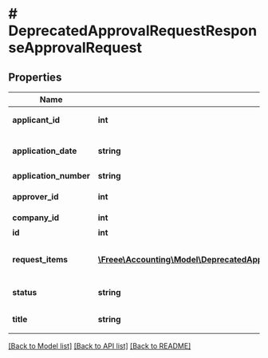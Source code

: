 # # DeprecatedApprovalRequestResponseApprovalRequest

## Properties

Name | Type | Description | Notes
------------ | ------------- | ------------- | -------------
**applicant_id** | **int** | 申請者のユーザーID |
**application_date** | **string** | 申請日 (yyyy-mm-dd) |
**application_number** | **string** | 申請No. |
**approver_id** | **int** | 承認者のユーザーID |
**company_id** | **int** | 事業所ID |
**id** | **int** | 各種申請ID |
**request_items** | [**\Freee\Accounting\Model\DeprecatedApprovalRequestResponseApprovalRequestRequestItems[]**](DeprecatedApprovalRequestResponseApprovalRequestRequestItems.md) | 各種申請の項目一覧（配列） |
**status** | **string** | 申請ステータス |
**title** | **string** | 申請タイトル |

[[Back to Model list]](../../README.md#models) [[Back to API list]](../../README.md#endpoints) [[Back to README]](../../README.md)
